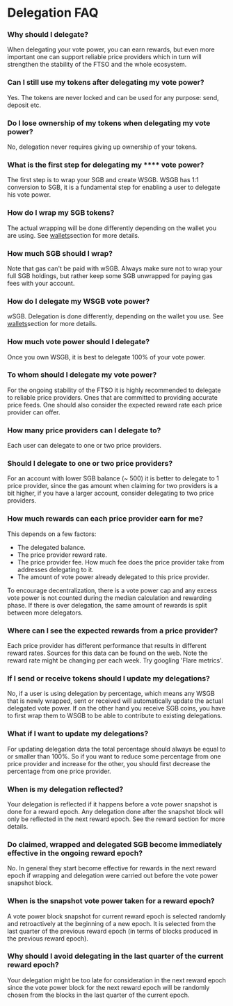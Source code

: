 # Delegation FAQ

### Why should I delegate?&#x20;

When delegating your vote power, you can earn rewards, but even more important one can support reliable price providers which in turn will strengthen the stability of the FTSO and the whole ecosystem.

### Can I still use my tokens after delegating my vote power?&#x20;

Yes. The tokens are never locked and can be used for any purpose: send, deposit etc.

### **Do I lose ownership of my tokens when delegating my vote power?**

No, delegation never requires giving up ownership of your tokens.

### What is the first step for delegating my **** vote power?&#x20;

The first step is to wrap your SGB and create WSGB. WSGB has 1:1 conversion to SGB, it is a fundamental step for enabling a user to delegate his vote power.

### How do I wrap my SGB tokens?&#x20;

The actual wrapping will be done differently depending on the wallet you are using. See [wallets](../wallets/ "mention")section for more details.

### How much SGB should I wrap?

Note that gas can't be paid with wSGB. Always make sure not to wrap your full SGB holdings, but rather keep some SGB unwrapped for paying gas fees with your account.&#x20;

### How do I delegate my WSGB vote power?&#x20;

wSGB. Delegation is done differently, depending on the wallet you use. See [wallets](../wallets/ "mention")section for more details.

### How much vote power should I delegate?

Once you own WSGB, it is best to delegate 100% of your vote power.

### To whom should I delegate my vote power?&#x20;

For the ongoing stability of the FTSO it is highly recommended to delegate to reliable price providers. Ones that are committed to providing accurate price feeds. One should also consider the expected reward rate each price provider can offer.&#x20;

### How many price providers can I delegate to?&#x20;

Each user can delegate to one or two price providers.&#x20;

### Should I delegate to one or two price providers?&#x20;

For an account with lower SGB balance (\~ 500) it is better to delegate to 1 price provider, since the gas amount when claiming for two providers is a bit higher, if you have a larger account, consider delegating to two price providers.&#x20;

### How much rewards can each price provider earn for me?&#x20;

This depends on a few factors:&#x20;

* The delegated balance.
* The price provider reward rate. &#x20;
* The price provider fee. How much fee does the price provider take from addresses delegating to it.&#x20;
* The amount of vote power already delegated to this price provider.&#x20;

To encourage decentralization, there is a vote power cap and any excess vote power is not counted during the median calculation and rewarding phase. If there is over delegation, the same amount of rewards is split between more delegators.&#x20;

### Where can I see the expected rewards from a price provider?&#x20;

Each price provider has different performance that results in different reward rates. Sources for this data can be found on the web. Note the reward rate might be changing per each week. Try googling 'Flare metrics'.&#x20;

### If I send or receive tokens should I update my delegations?&#x20;

No, if a user is using delegation by percentage, which means any WSGB that is newly wrapped, sent or received will automatically update the actual delegated vote power. If on the other hand you receive SGB coins, you have to first wrap them to WSGB to be able to contribute to existing delegations.

### What if I want to update my delegations?&#x20;

For updating delegation data the total percentage should always be equal to or smaller than 100%. So if you want to reduce some percentage from one price provider and increase for the other, you should first decrease the percentage from one price provider.&#x20;

### When is my delegation reflected?&#x20;

Your delegation is reflected if it happens before a vote power snapshot is done for a reward epoch. Any delegation done after the snapshot block will only be reflected in the next reward epoch. See the reward section for more details.

### Do claimed, wrapped and delegated SGB become immediately effective in the ongoing reward epoch?

No. In general they start become effective for rewards in the next reward epoch if wrapping and delegation were carried out before the vote power snapshot block.&#x20;

### When is the snapshot vote power taken for a reward epoch?

A vote power block snapshot for current reward epoch is selected randomly and retroactively at the beginning of a new epoch. It is selected from the last quarter of the previous reward epoch (in terms of blocks produced in the previous reward epoch).

### Why should I avoid delegating in the last quarter of the current reward epoch?

Your delegation might be too late for consideration in the next reward epoch since the vote power block for the next reward epoch will be randomly chosen from the blocks in the last quarter of the current epoch.
